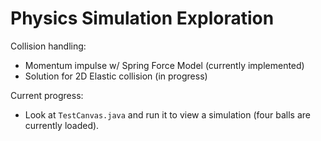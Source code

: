 # Physics Simulation Exploration

Collision handling:
- Momentum impulse w/ Spring Force Model (currently implemented)
- Solution for 2D Elastic collision (in progress)

Current progress:
- Look at `TestCanvas.java` and run it to view a simulation (four balls are currently loaded).
